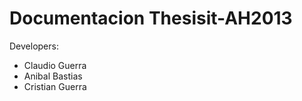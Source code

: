 Documentacion Thesisit-AH2013
===============

Developers:

* Claudio Guerra
* Anibal Bastias
* Cristian Guerra

